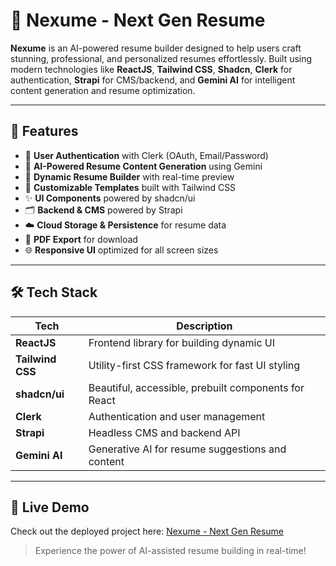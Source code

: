 # 🚀 Nexume - Next Gen Resume

**Nexume** is an AI-powered resume builder designed to help users craft stunning, professional, and personalized resumes effortlessly. Built using modern technologies like **ReactJS**, **Tailwind CSS**, **Shadcn**, **Clerk** for authentication, **Strapi** for CMS/backend, and **Gemini AI** for intelligent content generation and resume optimization.

---

## 🌟 Features

- 🔐 **User Authentication** with Clerk (OAuth, Email/Password)
- 🧠 **AI-Powered Resume Content Generation** using Gemini
- 🧾 **Dynamic Resume Builder** with real-time preview
- 🎨 **Customizable Templates** built with Tailwind CSS
- ✨ **UI Components** powered by shadcn/ui
- 🗂️ **Backend & CMS** powered by Strapi
- ☁️ **Cloud Storage & Persistence** for resume data
- 📄 **PDF Export** for download
- 🌐 **Responsive UI** optimized for all screen sizes

---

## 🛠️ Tech Stack

| Tech | Description |
|------|-------------|
| **ReactJS** | Frontend library for building dynamic UI |
| **Tailwind CSS** | Utility-first CSS framework for fast UI styling |
| **shadcn/ui** | Beautiful, accessible, prebuilt components for React |
| **Clerk** | Authentication and user management |
| **Strapi** | Headless CMS and backend API |
| **Gemini AI** | Generative AI for resume suggestions and content |

---


## 🔗 Live Demo

Check out the deployed project here: [Nexume - Next Gen Resume](https://nexume-ai.vercel.app/)

> Experience the power of AI-assisted resume building in real-time!


